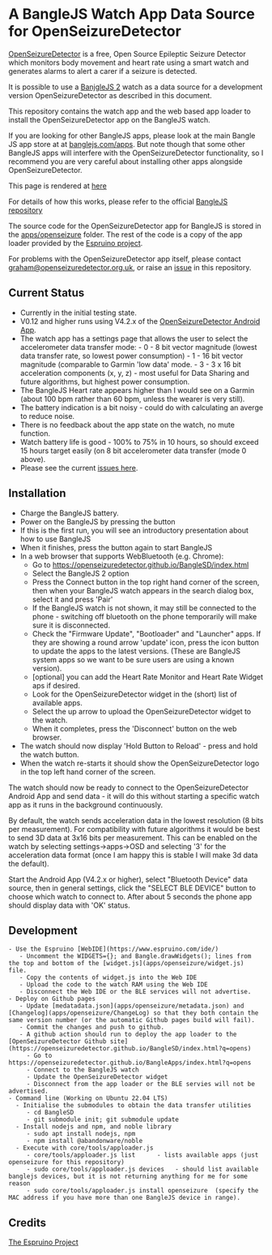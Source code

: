 A BangleJS Watch App Data Source for OpenSeizureDetector
========================================================

[OpenSeizureDetector](https://openseizuredetector.org.uk) is a free, Open Source Epileptic Seizure Detector
which monitors body movement and heart rate using a smart watch and generates alarms to alert a carer if a seizure is detected.

It is possible to use a [BanjgleJS 2](https://banglejs.com/) watch as a data source for a development version OpenSeizureDetector as described in this document.

This repository contains the watch app and the web based app loader to install the OpenSeizureDetector app on the BangleJS watch.   

If you are looking for other BangleJS apps, please look at the main Bangle JS app store at at [banglejs.com/apps](https://banglejs.com/apps).  But note though that some other BangleJS apps will interfere with the OpenSeizureDetector functionality, so I recommend you are very careful about installing other apps alongside OpenSeizureDetector.

This page is rendered at [here](https://openseizuredetector.github.io/BangleSD/index.html)

For details of how this works, please refer to the official [BangleJS repository](https://github.com/espruino/BangleApps)

The source code for the OpenSeizureDetector app for BangleJS is stored in the [apps/openseizure](apps/openseizure) folder.    The rest of the code is a copy of the app loader provided by the [Espruino project](https://github.com/espruino/BangleApps).

For problems with the OpenSeizureDetector app itself, please contact graham@openseizuredetector.org.uk, or raise an [issue](https://github.com/OpenSeizureDetector/BangleSD/issues) in this repository.

Current Status
--------------

  - Currently in the initial testing state.   
  - V0.12 and higher runs using V4.2.x of the [OpenSeizureDetector Android App](https://github.com/OpenSeizureDetector/Android_Pebble_SD/tree/V4.2.x).
  - The watch app has a settings page that allows the user to select the accelerometer data transfer mode:
        - 0 - 8 bit vector magnitude (lowest data transfer rate, so lowest power consumption)
        - 1 - 16 bit vector magnitude (comparable to Garmin 'low data' mode.
        - 3 - 3 x 16 bit acceleration components (x, y, z) - most useful for Data Sharing and future algorithms, but highest power consumption.
  - The BangleJS Heart rate appears higher than I would see on a Garmin (about 100 bpm rather than 60 bpm, unless the wearer is very still).
  - The battery indication is a bit noisy - could do with calculating an averge to reduce noise.
  - There is no feedback about the app state on the watch, no mute function.
  - Watch battery life is good - 100% to 75% in 10 hours, so should exceed 15 hours target easily (on 8 bit accelerometer data transfer (mode 0 above).
  - Please see the current [issues here](https://github.com/OpenSeizureDetector/BangleSD/issues).


Installation
------------

  - Charge the BangleJS battery.
  - Power on the BangleJS by pressing the button
  - If this is the first run, you will see an introductory presentation about how to use BangleJS
  - When it finishes, press the button again to start BangleJS
  - In a web browser that supports WebBluetooth (e.g. Chrome):
     - Go to https://openseizuredetector.github.io/BangleSD/index.html
     - Select the BangleJS 2 option
     - Press the Connect button in the top right hand corner of the screen, then when your BangleJS watch appears in the search dialog box, select it and press 'Pair'
     - If the BangleJS watch is not shown, it may still be connected to the phone - switching off bluetooth on the phone temporarily will make sure it is disconnected.
     - Check the "Firmware Update", "Bootloader" and "Launcher" apps.  If they are showing a round arrow 'update' icon, press the icon button to update the apps to the latest versions.  (These are BangleJS system apps so we want to be sure users are using a known version).
     - [optional] you can add the Heart Rate Monitor and Heart Rate Widget aps if desired.
     - Look for the OpenSeizureDetector widget in the (short) list of available apps.
     - Select the up arrow to upload the OpenSeizureDetector widget to the watch.
     - When it completes, press the 'Disconnect' button on the web browser.
  - The watch should now display 'Hold Button to Reload' - press and hold the watch button.
  - When the watch re-starts it should show the OpenSeizureDetector logo in the top left hand corner of the screen.

  The watch should now be ready to connect to the OpenSeizureDetector Android App and send data - it will do this without starting a specific watch app as it runs in the background continuously.

  By default, the watch sends acceleration data in the lowest resolution (8 bits per measurement).   For compatibility with future algorithms it would be best to send 3D data at 3x16 bits per measurement.   This can be enabled on the watch by selecting settings->apps->OSD and selecting '3' for the acceleration data format (once I am happy this is stable I will make 3d data the default).

  Start the Android App (V4.2.x or higher), select "Bluetooth Device" data source, then in general settings, click the "SELECT BLE DEVICE" button to choose which watch to connect to.   After about 5 seconds the phone app should display data with 'OK' status.


Development
-----------
    - Use the Espruino [WebIDE](https://www.espruino.com/ide/)
       - Uncomment the WIDGETS={}; and Bangle.drawWidgets(); lines from the top and bottom of the [widget.js](apps/openseizure/widget.js) file.
       - Copy the contents of widget.js into the Web IDE
       - Upload the code to the watch RAM using the Web IDE
       - Disconnect the Web IDE or the BLE services will not advertise.
    - Deploy on Github pages
       - Update [medatadata.json](apps/openseizure/metadata.json) and [Changelog](apps/openseizure/ChangeLog) so that they both contain the same version number (or the automatic Github pages build will fail).
       - Commit the changes and push to github.
       - A github action should run to deploy the app loader to the [OpenSeizureDetector Github site](https://openseizuredetector.github.io/BangleSD/index.html?q=opens)
         - Go to https://openseizuredetector.github.io/BangleApps/index.html?q=opens
         - Connect to the BangleJS watch
         - Update the OpenSeizureDetector widget
         - Disconnect from the app loader or the BLE servies will not be advertised.
    - Command line (Working on Ubuntu 22.04 LTS)
      - Initialise the submodules to obtain the data transfer utilities
         - cd BangleSD
         - git submodule init; git submodule update
      - Install nodejs and npm, and noble library
         - sudo apt install nodejs, npm
         - npm install @abandonware/noble
      - Execute with core/tools/apploader.js 
         - core/tools/apploader.js list      - lists available apps (just openseizure for this repository)
         - sudo core/tools/apploader.js devices   - should list available banglejs devices, but it is not returning anything for me for some reason
         - sudo core/tools/apploader.js install openseizure  (specify the MAC address if you have more than one BangleJS device in range).


## Credits
 [The Espruino Project](https://github.com/espruino/) 
